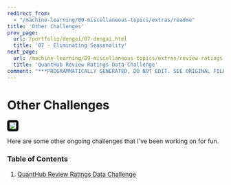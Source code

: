 ```yaml
---
redirect_from:
  - "/machine-learning/09-miscellaneous-topics/extras/readme"
title: 'Other Challenges'
prev_page:
  url: /portfolio/dengai/07-dengai.html
  title: '07 - Eliminating Seasonality'
next_page:
  url: /machine-learning/09-miscellaneous-topics/extras/review-ratings-challenge-v3.html
  title: 'QuantHub Review Ratings Data Challenge'
comment: "***PROGRAMMATICALLY GENERATED, DO NOT EDIT. SEE ORIGINAL FILES IN /content***"
---
```

# Other Challenges

<img src='https://media0.giphy.com/media/GgcusW5RLS9Nu/giphy.gif' style='border: 5px solid black; border-radius: 5px;'/>

Here are some other ongoing challenges that I've been working on for fun.

### Table of Contents
1. [QuantHub Review Ratings Data Challenge](https://jeffchenchengyi.github.io/machine-learning/09-miscellaneous-topics/extras/review-ratings-challenge-v3)
